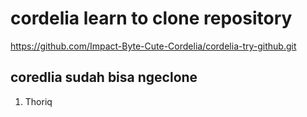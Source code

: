 # cordelia learn to clone repository

https://github.com/Impact-Byte-Cute-Cordelia/cordelia-try-github.git

## coredlia sudah bisa ngeclone

1. Thoriq